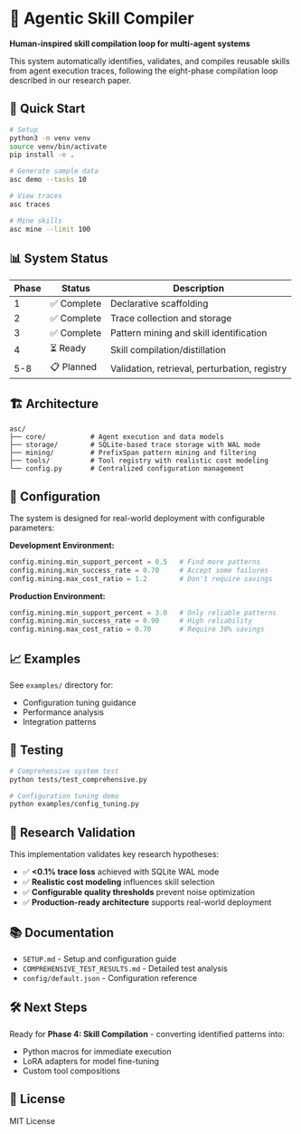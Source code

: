 # 🎯 Agentic Skill Compiler

**Human-inspired skill compilation loop for multi-agent systems**

This system automatically identifies, validates, and compiles reusable skills from agent execution traces, following the eight-phase compilation loop described in our research paper.

## 🚀 Quick Start

```bash
# Setup
python3 -m venv venv
source venv/bin/activate
pip install -e .

# Generate sample data
asc demo --tasks 10

# View traces
asc traces

# Mine skills
asc mine --limit 100
```

## 📊 System Status

| Phase | Status | Description |
|-------|--------|-------------|
| 1 | ✅ Complete | Declarative scaffolding |
| 2 | ✅ Complete | Trace collection and storage |
| 3 | ✅ Complete | Pattern mining and skill identification |
| 4 | ⏳ Ready | Skill compilation/distillation |
| 5-8 | 📋 Planned | Validation, retrieval, perturbation, registry |

## 🏗️ Architecture

```
asc/
├── core/           # Agent execution and data models
├── storage/        # SQLite-based trace storage with WAL mode
├── mining/         # PrefixSpan pattern mining and filtering
├── tools/          # Tool registry with realistic cost modeling
└── config.py       # Centralized configuration management
```

## 🔧 Configuration

The system is designed for real-world deployment with configurable parameters:

**Development Environment:**
```python
config.mining.min_support_percent = 0.5   # Find more patterns
config.mining.min_success_rate = 0.70     # Accept some failures
config.mining.max_cost_ratio = 1.2        # Don't require savings
```

**Production Environment:**
```python
config.mining.min_support_percent = 3.0   # Only reliable patterns
config.mining.min_success_rate = 0.90     # High reliability
config.mining.max_cost_ratio = 0.70       # Require 30% savings
```

## 📈 Examples

See `examples/` directory for:
- Configuration tuning guidance
- Performance analysis
- Integration patterns

## 🧪 Testing

```bash
# Comprehensive system test
python tests/test_comprehensive.py

# Configuration tuning demo
python examples/config_tuning.py
```

## 🎯 Research Validation

This implementation validates key research hypotheses:

- ✅ **<0.1% trace loss** achieved with SQLite WAL mode
- ✅ **Realistic cost modeling** influences skill selection
- ✅ **Configurable quality thresholds** prevent noise optimization
- ✅ **Production-ready architecture** supports real-world deployment

## 📚 Documentation

- `SETUP.md` - Setup and configuration guide
- `COMPREHENSIVE_TEST_RESULTS.md` - Detailed test analysis
- `config/default.json` - Configuration reference

## 🛠️ Next Steps

Ready for **Phase 4: Skill Compilation** - converting identified patterns into:
- Python macros for immediate execution
- LoRA adapters for model fine-tuning
- Custom tool compositions

## 📄 License

MIT License
